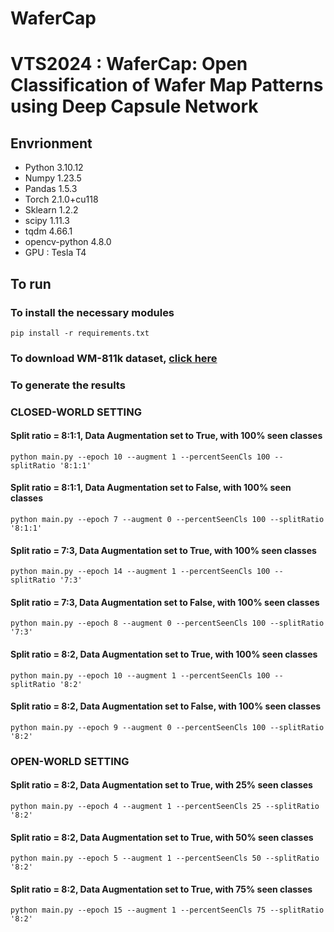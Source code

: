 # WaferCap
# VTS2024 : WaferCap: Open Classification of Wafer Map Patterns using Deep Capsule Network

## Envrionment

* Python 3.10.12
* Numpy 1.23.5
* Pandas 1.5.3
* Torch 2.1.0+cu118
* Sklearn 1.2.2
* scipy 1.11.3
* tqdm 4.66.1
* opencv-python 4.8.0
* GPU : Tesla T4


## To run


### To install the necessary modules

```
pip install -r requirements.txt
```

### To download WM-811k dataset, [click here][1]

### To generate the results

### CLOSED-WORLD SETTING

#### Split ratio = 8:1:1, Data Augmentation set to True, with 100% seen classes
```
python main.py --epoch 10 --augment 1 --percentSeenCls 100 --splitRatio '8:1:1'
```

#### Split ratio = 8:1:1, Data Augmentation set to False, with 100% seen classes
```
python main.py --epoch 7 --augment 0 --percentSeenCls 100 --splitRatio '8:1:1'
```

#### Split ratio = 7:3, Data Augmentation set to True, with 100% seen classes
```
python main.py --epoch 14 --augment 1 --percentSeenCls 100 --splitRatio '7:3'
```

#### Split ratio = 7:3, Data Augmentation set to False, with 100% seen classes
```
python main.py --epoch 8 --augment 0 --percentSeenCls 100 --splitRatio '7:3'
```

#### Split ratio = 8:2, Data Augmentation set to True, with 100% seen classes
```
python main.py --epoch 10 --augment 1 --percentSeenCls 100 --splitRatio '8:2'
```

#### Split ratio = 8:2, Data Augmentation set to False, with 100% seen classes
```
python main.py --epoch 9 --augment 0 --percentSeenCls 100 --splitRatio '8:2'
```



### OPEN-WORLD SETTING


#### Split ratio = 8:2, Data Augmentation set to True, with 25% seen classes
```
python main.py --epoch 4 --augment 1 --percentSeenCls 25 --splitRatio '8:2' 
```

#### Split ratio = 8:2, Data Augmentation set to True, with 50% seen classes
```
python main.py --epoch 5 --augment 1 --percentSeenCls 50 --splitRatio '8:2'
```

#### Split ratio = 8:2, Data Augmentation set to True, with 75% seen classes
```
python main.py --epoch 15 --augment 1 --percentSeenCls 75 --splitRatio '8:2'
```





[1]: https://www.kaggle.com/datasets/qingyi/wm811k-wafer-map
















